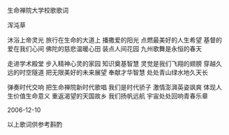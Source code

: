 生命禅院大学校歌歌词

浑沌草


沐浴上帝灵光
旅行在生命的大道上
播撒爱的阳光
点燃最美好的人生希望
基督的爱在我们心间
佛陀的慈悲温暖心田
装点人间花园
九州歌舞是永恒的春天

走进学术殿堂
步入精神心灵的家园
知识奠基智慧
灵觉是我们飞翔的翅膀
穿越久远的时空隧道
把无限美好的未来展望
奉献才华智慧
处处青山绿水地久天长

弹奏时代交响
把生命禅院新时代歌唱
我们是时代骄子
激情澎湃英姿飒爽
体现人生价值生命意义
重返渴望的天国故乡
我们扬帆远航
宇宙处处回响青春乐章

2006-12-10


以上歌词供参考斟酌



